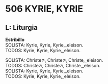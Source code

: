 # 506 KYRIE, KYRIE

## L: Liturgia

**Estribillo**  
SOLISTA: Kyrie, Kyrie, Kyrie,_eleison.  
TODOS: Kyrie, Kyrie, Kyrie,_eleison.  
  
SOLISTA: Christe↗, Christe↗, Christe,_eleison.  
TODOS: Christe↗, Christe↗, Christe,_eleison.  
SOLISTA: Kyrie, Kyrie, Kyrie,_eleison.  
TODOS: Kyrie, Kyrie, Kyrie,_eleison.  

